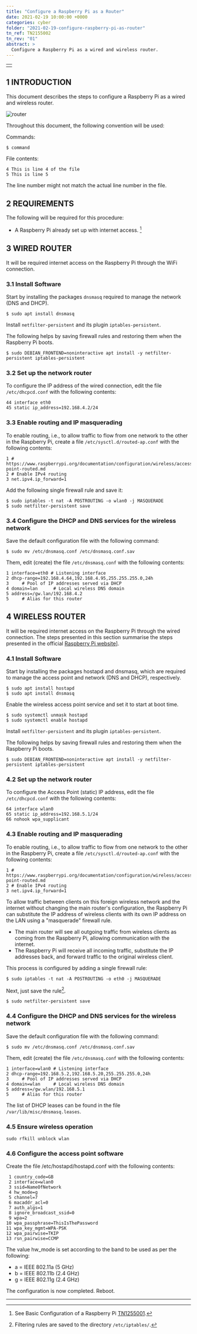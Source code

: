 ```yaml
---
title: "Configure a Raspberry Pi as a Router"
date: 2021-02-19 10:00:00 +0000
categories: cyber
folder: "2021-02-19-configure-raspberry-pi-as-router"
tn_ref: TN2155002
tn_rev: "01"
abstract: >
  Configure a Raspberry Pi as a wired and wireless router.
---
```

<table style="width:35%">
  <tr>
    <td style="vertical-align:bottom">
<script type='text/javascript' src='https://storage.ko-fi.com/cdn/widget/Widget_2.js'></script><script type='text/javascript'>kofiwidget2.init('Support Me on Ko-fi', '#29abe0', 'Z8Z37OFYG');kofiwidget2.draw();</script> 
    </td>
  </tr>
</table>

## 1 INTRODUCTION

This document describes the steps to configure a Raspberry Pi as a wired and wireless router.

![router](/assets/images/posts/2021-02-19-configure-raspberry-pi-as-router/img0101.png)

Throughout this document, the following convention will be used:

Commands:

    $ command

File contents:

    4 This is line 4 of the file
    5 This is line 5

The line number might not match the actual line number in the file.

## 2 REQUIREMENTS

The following will be required for this procedure:
- A Raspberry Pi already set up with internet access. [^1]

## 3 WIRED ROUTER

It will be required internet access on the Raspberry Pi through the WiFi connection.

### 3.1 Install Software

Start by installing the packages `dnsmasq` required to manage the network (DNS and DHCP).

    $ sudo apt install dnsmasq

Install `netfilter-persistent` and its plugin `iptables-persistent`. 

The following helps by saving firewall rules and restoring them when the Raspberry Pi boots.

    $ sudo DEBIAN_FRONTEND=noninteractive apt install -y netfilter-persistent iptables-persistent

### 3.2 Set up the network router

To configure the IP address of the wired connection, edit the file `/etc/dhcpcd.conf` with the following contents:

    44 interface eth0
    45 static ip_address=192.168.4.2/24

### 3.3 Enable routing and IP masquerading

To enable routing, i.e., to allow traffic to flow from one network to the other in the Raspberry Pi, create a file `/etc/sysctl.d/routed-ap.conf` with the following contents:

    1 # https://www.raspberrypi.org/documentation/configuration/wireless/access-point-routed.md
    2 # Enable IPv4 routing
    3 net.ipv4.ip_forward=1

Add the following single firewall rule and save it:

    $ sudo iptables -t nat -A POSTROUTING -o wlan0 -j MASQUERADE
    $ sudo netfilter-persistent save

### 3.4 Configure the DHCP and DNS services for the wireless network

Save the default configuration file with the following command:

    $ sudo mv /etc/dnsmasq.conf /etc/dnsmasq.conf.sav

Them, edit (create) the file `/etc/dnsmasq.conf` with the following contents:

    1 interface=eth0 # Listening interface
    2 dhcp-range=192.168.4.64,192.168.4.95,255.255.255.0,24h
    3     # Pool of IP addresses served via DHCP
    4 domain=lan      # Local wireless DNS domain
    5 address=/gw.lan/192.168.4.2
    5     # Alias for this router

## 4 WIRELESS ROUTER

It will be required internet access on the Raspberry Pi through the wired connection.
The steps presented in this section summarise the steps presented in the official [Raspberry Pi website](https://www.raspberrypi.org/documentation/configuration/wireless/access-point-routed.md)].

### 4.1 Install Software

Start by installing the packages hostapd and dnsmasq, which are required to manage the access point and network (DNS and DHCP), respectively.

    $ sudo apt install hostapd
    $ sudo apt install dnsmasq

Enable the wireless access point service and set it to start at boot time.

    $ sudo systemctl unmask hostapd
    $ sudo systemctl enable hostapd

Install `netfilter-persistent` and its plugin `iptables-persistent`.

The following helps by saving firewall rules and restoring them when the Raspberry Pi boots.

    $ sudo DEBIAN_FRONTEND=noninteractive apt install -y netfilter-persistent iptables-persistent

### 4.2	Set up the network router

To configure the Access Point (static) IP address, edit the file `/etc/dhcpcd.conf` with the following contents:

    64 interface wlan0
    65 static ip_address=192.168.5.1/24
    66 nohook wpa_supplicant

### 4.3 Enable routing and IP masquerading

To enable routing, i.e., to allow traffic to flow from one network to the other in the Raspberry Pi, create a file `/etc/sysctl.d/routed-ap.conf` with the following contents:

    1 # https://www.raspberrypi.org/documentation/configuration/wireless/access-point-routed.md
    2 # Enable IPv4 routing
    3 net.ipv4.ip_forward=1

To allow traffic between clients on this foreign wireless network and the internet without changing the main router's configuration, the Raspberry Pi can substitute the IP address of wireless clients with its own IP address on the LAN using a "masquerade" firewall rule.

- The main router will see all outgoing traffic from wireless clients as coming from the Raspberry Pi, allowing communication with the internet.
- The Raspberry Pi will receive all incoming traffic, substitute the IP addresses back, and forward traffic to the original wireless client.

This process is configured by adding a single firewall rule:

    $ sudo iptables -t nat -A POSTROUTING -o eth0 -j MASQUERADE

Next, just save the rule[^2].

    $ sudo netfilter-persistent save

### 4.4 Configure the DHCP and DNS services for the wireless network

Save the default configuration file with the following command:

    $ sudo mv /etc/dnsmasq.conf /etc/dnsmasq.conf.sav

Them, edit (create) the file `/etc/dnsmasq.conf` with the following contents:

    1 interface=wlan0 # Listening interface
    2 dhcp-range=192.168.5.2,192.168.5.20,255.255.255.0,24h
    3     # Pool of IP addresses served via DHCP
    4 domain=wlan     # Local wireless DNS domain
    5 address=/gw.wlan/192.168.5.1
    5     # Alias for this router

The list of DHCP leases can be found in the file `/var/lib/misc/dnsmasq.leases`.

### 4.5 Ensure wireless operation

    sudo rfkill unblock wlan

### 4.6 Configure the access point software

Create the file /etc/hostapd/hostapd.conf with the following contents:

     1 country_code=GB
     2 interface=wlan0
     3 ssid=NameOfNetwork
     4 hw_mode=g
     5 channel=7
     6 macaddr_acl=0
     7 auth_algs=1
     8 ignore_broadcast_ssid=0
     9 wpa=2
    10 wpa_passphrase=ThisIsThePassword
    11 wpa_key_mgmt=WPA-PSK
    12 wpa_pairwise=TKIP
    13 rsn_pairwise=CCMP

The value hw_mode  is set according to the band to be used as per the following:
- a = IEEE 802.11a (5 GHz)
- b = IEEE 802.11b (2.4 GHz)
- g = IEEE 802.11g (2.4 GHz)

The configuration is now completed. Reboot.

---
[^1]: See Basic Configuration of a Raspberry Pi [TN1255001](/cyber/2021/02/16/basic-configuration-raspberry-pi.html).
[^2]: Filtering rules are saved to the directory `/etc/iptables/`.